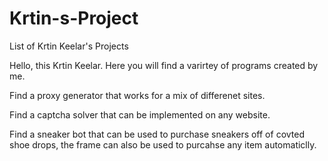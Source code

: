 # Krtin-s-Project
List of Krtin Keelar's Projects

Hello, this Krtin Keelar. 
Here you will find a varirtey of programs created by me. 

Find a proxy generator that works for a mix of differenet sites.

Find a captcha solver that can be implemented on any website.

Find a sneaker bot that can be used to purchase sneakers off of covted shoe drops, the frame can also be used to purcahse any item automaticlly. 
